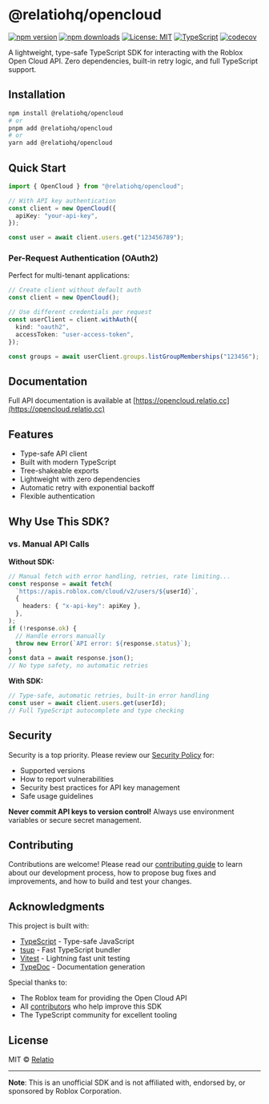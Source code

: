 # @relatiohq/opencloud

[![npm version](https://img.shields.io/npm/v/@relatiohq/opencloud.svg)](https://www.npmjs.com/package/@relatiohq/opencloud)
[![npm downloads](https://img.shields.io/npm/dm/@relatiohq/opencloud.svg)](https://www.npmjs.com/package/@relatiohq/opencloud)
[![License: MIT](https://img.shields.io/badge/License-MIT-yellow.svg)](https://opensource.org/licenses/MIT)
[![TypeScript](https://img.shields.io/badge/TypeScript-5.9-blue.svg)](https://www.typescriptlang.org/)
[![codecov](https://codecov.io/gh/relatiocc/opencloud/branch/main/graph/badge.svg)](https://codecov.io/gh/relatiocc/opencloud)

A lightweight, type-safe TypeScript SDK for interacting with the Roblox Open Cloud API. Zero dependencies, built-in retry logic, and full TypeScript support.

## Installation

```bash
npm install @relatiohq/opencloud
# or
pnpm add @relatiohq/opencloud
# or
yarn add @relatiohq/opencloud
```

## Quick Start

```typescript
import { OpenCloud } from "@relatiohq/opencloud";

// With API key authentication
const client = new OpenCloud({
  apiKey: "your-api-key",
});

const user = await client.users.get("123456789");
```

### Per-Request Authentication (OAuth2)

Perfect for multi-tenant applications:

```typescript
// Create client without default auth
const client = new OpenCloud();

// Use different credentials per request
const userClient = client.withAuth({
  kind: "oauth2",
  accessToken: "user-access-token",
});

const groups = await userClient.groups.listGroupMemberships("123456");
```

## Documentation

Full API documentation is available at [https://opencloud.relatio.cc](https://opencloud.relatio.cc)

## Features

- Type-safe API client
- Built with modern TypeScript
- Tree-shakeable exports
- Lightweight with zero dependencies
- Automatic retry with exponential backoff
- Flexible authentication

## Why Use This SDK?

### vs. Manual API Calls

**Without SDK:**

```typescript
// Manual fetch with error handling, retries, rate limiting...
const response = await fetch(
  `https://apis.roblox.com/cloud/v2/users/${userId}`,
  {
    headers: { "x-api-key": apiKey },
  },
);
if (!response.ok) {
  // Handle errors manually
  throw new Error(`API error: ${response.status}`);
}
const data = await response.json();
// No type safety, no automatic retries
```

**With SDK:**

```typescript
// Type-safe, automatic retries, built-in error handling
const user = await client.users.get(userId);
// Full TypeScript autocomplete and type checking
```

## Security

Security is a top priority. Please review our [Security Policy](SECURITY.md) for:

- Supported versions
- How to report vulnerabilities
- Security best practices for API key management
- Safe usage guidelines

**Never commit API keys to version control!** Always use environment variables or secure secret management.

## Contributing

Contributions are welcome! Please read our [contributing guide](CONTRIBUTING.md) to learn about our development process, how to propose bug fixes and improvements, and how to build and test your changes.

## Acknowledgments

This project is built with:

- [TypeScript](https://www.typescriptlang.org/) - Type-safe JavaScript
- [tsup](https://tsup.egoist.dev/) - Fast TypeScript bundler
- [Vitest](https://vitest.dev/) - Lightning fast unit testing
- [TypeDoc](https://typedoc.org/) - Documentation generation

Special thanks to:

- The Roblox team for providing the Open Cloud API
- All [contributors](https://github.com/relatiocc/opencloud/graphs/contributors) who help improve this SDK
- The TypeScript community for excellent tooling

## License

MIT © [Relatio](https://github.com/relatiocc)

---

**Note**: This is an unofficial SDK and is not affiliated with, endorsed by, or sponsored by Roblox Corporation.
